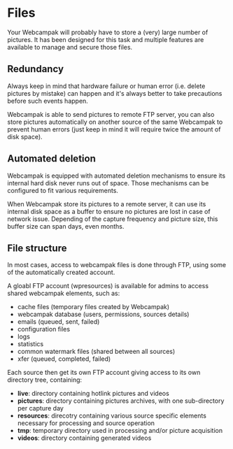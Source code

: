 # Files

Your Webcampak will probably have to store a (very) large number of pictures. It has been designed for this task and multiple features are available to manage and secure those files.

## Redundancy

Always keep in mind that hardware failure or human error (i.e. delete pictures by mistake) can happen and it's always better to take precautions before such events happen.

Webcampak is able to send pictures to remote FTP server, you can also store pictures automatically on another source of the same Webcampak to prevent human errors (just keep in mind it will require twice the amount of disk space).

## Automated deletion

Webcampak is equipped with automated deletion mechanisms to ensure its internal hard disk never runs out of space. Those mechanisms can be configured to fit various requirements.

When Webcampak store its pictures to a remote server, it can use its internal disk space as a buffer to ensure no pictures are lost in case of network issue. Depending of the capture frequency and picture size, this buffer size can span days, even months.

## File structure

In most cases, access to webcampak files is done through FTP, using some of the automatically created account.

A gloabl FTP account (wpresources) is available for admins to access shared webcampak elements, such as:

* cache files (temporary files created by Webcampak)
* webcampak database (users, permissions, sources details)
* emails (queued, sent, failed)
* configuration files
* logs
* statistics
* common watermark files (shared between all sources)
* xfer (queued, completed, failed)

Each source then get its own FTP account giving access to its own directory tree, containing:

* __live__: directory containing hotlink pictures and videos
* __pictures__: directory containing pictures archives, with one sub-directory per capture day
* __resources__: direcotry containing various source specific elements necessary for processing and source operation
* __tmp__: temporary directory used in processing and/or picture acquisition
* __videos__: directory containing generated videos
